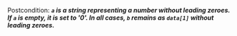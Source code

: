 Postcondition: ***`a` is a string representing a number without leading zeroes. If `a` is empty, it is set to '0'. In all cases, `b` remains as `data[1]` without leading zeroes.***